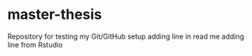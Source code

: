 # master-thesis
Repository for testing my Git/GitHub setup
adding line in read me
adding line from Rstudio